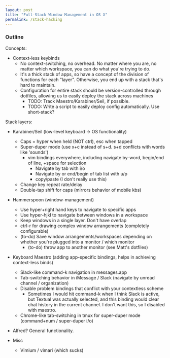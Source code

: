 ```yaml
---
layout: post
title: "Full-Stack Window Management in OS X"
permalink: /stack-hacking
---
```


### Outline

Concepts:
  - Context-less keybinds
    - No context-switching, no overhead. No matter where you are, no
      matter which workspace, you can do what you're trying to do.
    - It's a thick stack of apps, so have a concept of the division of
      functions for each "layer". Otherwise, you end up with a stack
      that's hard to maintain.
    - Configuration for entire stack should be version-controlled through
      dotfiles, allowing us to easily deploy the stack across machines
        - TODO: Track Maestro/Karabiner/Seil, if possible.
        - TODO: Write a script to easily deploy config automatically. Use
          short-stack?

Stack layers:
  - Karabiner/Seil (low-level keyboard -> OS functionality)
    - Caps = hyper when held (NOT ctrl), esc when tapped
    - Super-duper mode (use x+c instead of s+d. s+d conflicts with words
      like 'sounds')
      - vim bindings everywhere, including navigate by-word, begin/end of
        line, +space for selection
        - Navigate by tab with i/o
        - Navigate by or end/begin of tab list with u/p
        - copy/paste (I don't really use this)
    - Change key repeat rate/delay
    - Double-tap shift for caps (mirrors behavior of mobile kbs)

  - Hammerspoon (window-management)
    - Use hyper+right hand keys to navigate to specific apps 
    - Use hyper-hjkl to navigate between windows in a workspace
    - Keep windows in a single layer. Don't have overlap
    - ctrl-r for drawing complex window arrangements (completely
      configurable)
    - (to-do) Save window arrangements/workspaces depending on whether
      you're plugged into a monitor / which monitor
      - (to-do) throw app to another monitor (see Matt's dotfiles)

  - Keyboard Maestro (adding app-specific bindings, helps in achieving
    context-less binds)
    - Slack-like command-k navigation in messages.app
    - Tab-switching behavior in iMessage / Slack (navigate by unread
      channel / organization)
    - Disable problem bindings that conflict with your contextless scheme
      - Sometimes I would hit command-k when I think Slack is active, but
        Textual was actually selected, and this binding would clear chat
        history in the current channel. I don't want this, so I disabled
        with maestro.
    - Chrome-like tab-switching in tmux for super-duper mode (command+num
      / super-duper i/o)
  - Alfred? General functionality.
  - Misc
    - Vimium / vimari (which sucks)
